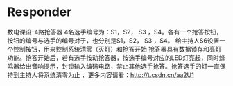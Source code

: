 # Responder
数电课设-4路抢答器  4名选手编号为：S1，S2， S3 ，S4。各有一个抢答按钮，按钮的编号与选手的编号对于，也分别是S1，S2， S3 ，S4。 给主持人S6设置一个控制按钮，用来控制系统清零（灭灯）和抢答开始 抢答器具有数据锁存和亮灯功能。抢答开始后，若有选手按动抢答器，按选手编号对应的LED灯亮起，同时蜂鸣器给出音响提示，封锁输入编码电路，禁止其他选手抢答。抢答选手的灯一直保持到主持人将系统清零为止 ，更多内容请看：http://t.csdn.cn/aa2U1
